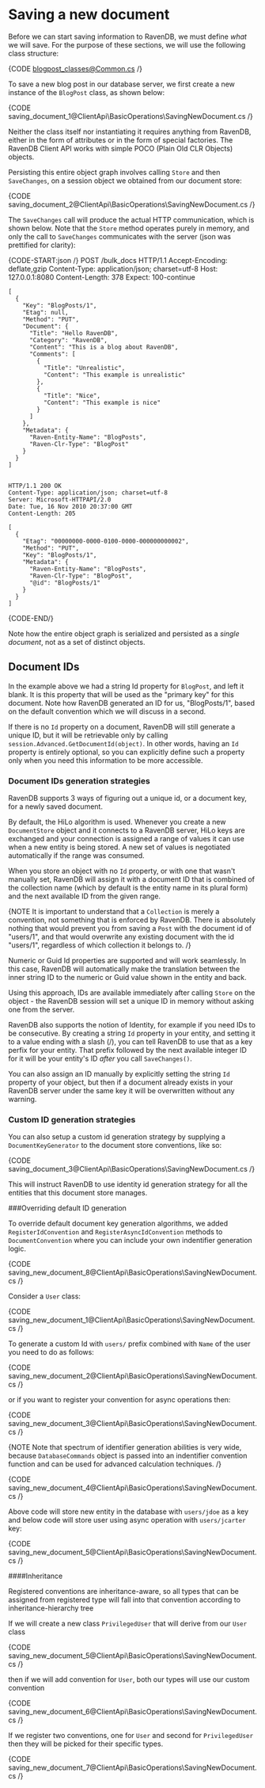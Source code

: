 # Saving a new document

Before we can start saving information to RavenDB, we must define *what* we will save. For the purpose of these sections, we will use the following class structure:

{CODE blogpost_classes@Common.cs /}
  
To save a new blog post in our database server, we first create a new instance of the `BlogPost` class, as shown below:

{CODE saving_document_1@ClientApi\BasicOperations\SavingNewDocument.cs /}

Neither the class itself nor instantiating it requires anything from RavenDB, either in the form of attributes or in the form of special factories. The RavenDB Client API works with simple POCO (Plain Old CLR Objects) objects.

Persisting this entire object graph involves calling `Store` and then `SaveChanges`, on a session object we obtained from our document store:

{CODE saving_document_2@ClientApi\BasicOperations\SavingNewDocument.cs /}

The `SaveChanges` call will produce the actual HTTP communication, which is shown below. Note that the `Store` method operates purely in memory, and only the call to `SaveChanges` communicates with the server (json was prettified for clarity):

{CODE-START:json /}
    POST /bulk_docs HTTP/1.1
    Accept-Encoding: deflate,gzip
    Content-Type: application/json; charset=utf-8
    Host: 127.0.0.1:8080
    Content-Length: 378
    Expect: 100-continue

    [
      {
        "Key": "BlogPosts/1",
        "Etag": null,
        "Method": "PUT",
        "Document": {
          "Title": "Hello RavenDB",
          "Category": "RavenDB",
          "Content": "This is a blog about RavenDB",
          "Comments": [
            {
              "Title": "Unrealistic",
              "Content": "This example is unrealistic"
            },
            {
              "Title": "Nice",
              "Content": "This example is nice"
            }
          ]
        },
        "Metadata": {
          "Raven-Entity-Name": "BlogPosts",
          "Raven-Clr-Type": "BlogPost"
        }
      }
    ]


    HTTP/1.1 200 OK
    Content-Type: application/json; charset=utf-8
    Server: Microsoft-HTTPAPI/2.0
    Date: Tue, 16 Nov 2010 20:37:00 GMT
    Content-Length: 205

    [
      {
        "Etag": "00000000-0000-0100-0000-000000000002",
        "Method": "PUT",
        "Key": "BlogPosts/1",
        "Metadata": {
          "Raven-Entity-Name": "BlogPosts",
          "Raven-Clr-Type": "BlogPost",
          "@id": "BlogPosts/1"
        }
      }
    ]
{CODE-END/}
	
Note how the entire object graph is serialized and persisted as a *single document*, not as a set of distinct objects.

## Document IDs

In the example above we had a string Id property for `BlogPost`, and left it blank. It is this property that will be used as the "primary key" for this document. Note how RavenDB generated an ID for us, "BlogPosts/1", based on the default convention which we will discuss in a second.

If there is no `Id` property on a document, RavenDB will still generate a unique ID, but it will be retrievable only by calling `session.Advanced.GetDocumentId(object)`. In other words, having an `Id` property is entirely optional, so you can explicitly define such a property only when you need this information to be more accessible.

### Document IDs generation strategies

RavenDB supports 3 ways of figuring out a unique id, or a document key, for a newly saved document.

By default, the HiLo algorithm is used. Whenever you create a new `DocumentStore` object and it connects to a RavenDB server, HiLo keys are exchanged and your connection is assigned a range of values it can use when a new entity is being stored. A new set of values is negotiated automatically if the range was consumed.

When you store an object with no `Id` property, or with one that wasn't manually set, RavenDB will assign it with a document ID that is combined of the collection name (which by default is the entity name in its plural form) and the next available ID from the given range.

{NOTE It is important to understand that a `Collection` is merely a convention, not something that is enforced by RavenDB. There is absolutely nothing that would prevent you from saving a `Post` with the document id of "users/1", and that would overwrite any existing document with the id "users/1", regardless of which collection it belongs to. /}

Numeric or Guid Id properties are supported and will work seamlessly. In this case, RavenDB will automatically make the translation between the inner string ID to the numeric or Guid value shown in the entity and back.

Using this approach, IDs are available immediately after calling `Store` on the object - the RavenDB session will set a unique ID in memory without asking one from the server.

RavenDB also supports the notion of Identity, for example if you need IDs to be consecutive. By creating a string `Id` property in your entity, and setting it to a value ending with a slash (/), you can tell RavenDB to use that as a key perfix for your entity. That prefix followed by the next available integer ID for it will be your entity's ID _after_ you call `SaveChanges()`.

You can also assign an ID manually by explicitly setting the string `Id` property of your object, but then if a document already exists in your RavenDB server under the same key it will be overwritten without any warning.

### Custom ID generation strategies

You can also setup a custom id generation strategy by supplying a `DocumentKeyGenerator` to the document store conventions, like so:

{CODE saving_document_3@ClientApi\BasicOperations\SavingNewDocument.cs /}

This will instruct RavenDB to use identity id generation strategy for all the entities that this document store manages.

###Overriding default ID generation

To override default document key generation algorithms, we added `RegisterIdConvention` and `RegisterAsyncIdConvention` methods to `DocumentConvention` where you can include your own indentifier generation logic.

{CODE saving_new_document_8@ClientApi\BasicOperations\SavingNewDocument.cs /}

Consider a `User` class:

{CODE saving_new_document_1@ClientApi\BasicOperations\SavingNewDocument.cs /}

To generate a custom Id with `users/` prefix combined with `Name` of the user you need to do as follows:

{CODE saving_new_document_2@ClientApi\BasicOperations\SavingNewDocument.cs /}

or if you want to register your convention for async operations then:

{CODE saving_new_document_3@ClientApi\BasicOperations\SavingNewDocument.cs /}

{NOTE Note that spectrum of identifier generation abilities is very wide, because `DatabaseCommands` object is passed into an indentifier convention function and can be used for advanced calculation techniques. /}

{CODE saving_new_document_4@ClientApi\BasicOperations\SavingNewDocument.cs /}

Above code will store new entity in the database with `users/jdoe` as a key and below code will store user using async operation with `users/jcarter` key:

{CODE saving_new_document_5@ClientApi\BasicOperations\SavingNewDocument.cs /}

####Inheritance

Registered conventions are inheritance-aware, so all types that can be assigned from registered type will fall into that convention according to inheritance-hierarchy tree

If we will create a new class `PrivilegedUser` that will derive from our `User` class

{CODE saving_new_document_5@ClientApi\BasicOperations\SavingNewDocument.cs /}

then if we will add convention for `User`, both our types will use our custom convention

{CODE saving_new_document_6@ClientApi\BasicOperations\SavingNewDocument.cs /}

If we register two conventions, one for `User` and second for `PrivilegedUser` then they will be picked for their specific types.

{CODE saving_new_document_7@ClientApi\BasicOperations\SavingNewDocument.cs /}